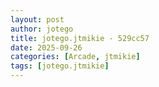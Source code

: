 ```yaml
---
layout: post
author: jotego
title: jotego.jtmikie - 529cc57
date: 2025-09-26
categories: [Arcade, jtmikie]
tags: [jotego.jtmikie]
---
```


